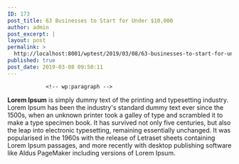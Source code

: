 ```yaml
---
ID: 173
post_title: 63 Businesses to Start for Under $10,000
author: admin
post_excerpt: |
layout: post
permalink: >
  http://localhost:8001/wptest/2019/03/08/63-businesses-to-start-for-under-10000/
published: true
post_date: 2019-03-08 09:50:11
---
```


				<!-- wp:paragraph -->
<p><strong>Lorem Ipsum</strong>&nbsp;is simply dummy text of the printing and typesetting industry. Lorem Ipsum has been the industry's standard dummy text ever since the 1500s, when an unknown printer took a galley of type and scrambled it to make a type specimen book. It has survived not only five centuries, but also the leap into electronic typesetting, remaining essentially unchanged. It was popularised in the 1960s with the release of Letraset sheets containing Lorem Ipsum passages, and more recently with desktop publishing software like Aldus PageMaker including versions of Lorem Ipsum.

</p>
<!-- /wp:paragraph -->